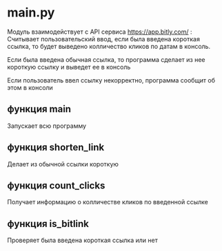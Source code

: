 # main.py  
Модуль взаимодействует с API сервисa https://app.bitly.com/ : </br>
Считывает пользовательский ввод,
если была введена короткая ссылка, то будет
выведено колличество кликов по датам в консоль.  

Если была введена обычная ссылка,
то программа сделает из нее короткую ссылку
и выведет ее в консоль  

Если пользователь ввел ссылку некорректно,
программа сообщит об этом в консоли  

## функция main
Запускает всю программу

## функция shorten_link
Делает из обычной ссылки короткую

## функция count_clicks
Получает информацию о колличестве кликов 
по введенной ссылке

## функция is_bitlink
Проверяет была введена короткая ссылка или нет

